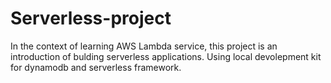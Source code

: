# Serverless-project

In the context of learning AWS Lambda service, this project is an introduction of bulding serverless applications. Using local devolepment kit
for dynamodb and serverless framework.
